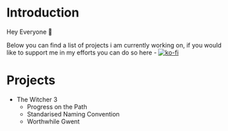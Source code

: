 # Introduction 
Hey Everyone 👋 

Below you can find a list of projects i am currently working on, if you would like to support me in my efforts you can do so here - [![ko-fi](https://ko-fi.com/img/githubbutton_sm.svg)](https://ko-fi.com/C1C3I3NYN)

# Projects
  - The Witcher 3
    - Progress on the Path
    - Standarised Naming Convention
    - Worthwhile Gwent

<!--
**Faen668/Faen668** is a ✨ _special_ ✨ repository because its `README.md` (this file) appears on your GitHub profile.

Here are some ideas to get you started:

- 🔭 I’m currently working on ...
- 🌱 I’m currently learning ...
- 👯 I’m looking to collaborate on ...
- 🤔 I’m looking for help with ...
- 💬 Ask me about ...
- 📫 How to reach me: ...
- 😄 Pronouns: ...
- ⚡ Fun fact: ...
-->
